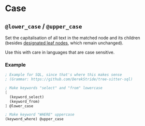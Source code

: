 # Case

## `@lower_case` / `@upper_case`

Set the capitalisation of all text in the matched node and its children
(besides [designated leaf nodes](basics.md#leaves), which remain
unchanged).

<div class="warning">
Use this with care in languages that are case sensitive.
</div>

### Example

```scheme
; Example for SQL, since that's where this makes sense
; (Grammar: https://github.com/DerekStride/tree-sitter-sql)

; Make keywords "select" and "from" lowercase
[
  (keyword_select)
  (keyword_from)
] @lower_case

; Make keyword "WHERE" uppercase
(keyword_where) @upper_case
```
